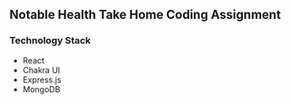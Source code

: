 ## Notable Health Take Home Coding Assignment

### Technology Stack

- React
- Chakra UI
- Express.js
- MongoDB
